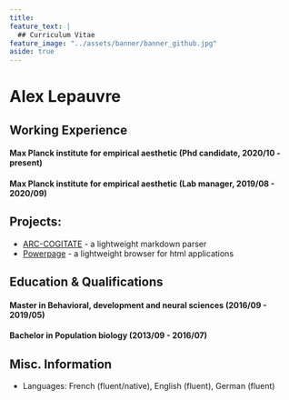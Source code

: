 ```yaml
---
title: 
feature_text: |
  ## Curriculum Vitae
feature_image: "../assets/banner/banner_github.jpg"
aside: true
---
```


# Alex Lepauvre  

## Working Experience

#### Max Planck institute for empirical aesthetic (Phd candidate, 2020/10 - present) 

#### Max Planck institute for empirical aesthetic (Lab manager, 2019/08 - 2020/09) 

## Projects: 

* [ARC-COGITATE](https://github.com/casualwriter/powerpage) - a lightweight markdown parser
* [Powerpage](https://github.com/casualwriter/powerpage) - a lightweight browser for html applications

## Education & Qualifications

#### Master in Behavioral, development and neural sciences (2016/09 - 2019/05) 

#### Bachelor in Population biology (2013/09 - 2016/07) 

## Misc. Information

* Languages: French (fluent/native), English (fluent), German (fluent)
  